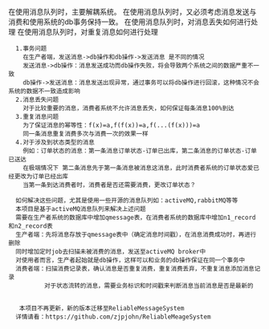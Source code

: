 


    
   在使用消息队列时，主要解耦系统。
      在使用消息队列时，又必须考虑消息发送与消费和使用系统的db事务保持一致。
      在使用消息队列时，对消息丢失如何进行处理
      在使用消息队列时，对重复消息如何进行处理

      1.事务问题
        在生产者端，发送消息->db操作和db操作->发送消息 是不同的情况
        发送消息->db操作：消息发送成功而db操作失败，将会导致两个系统之间的数据严重不一致
        db操作->发送消息：消息发送出现异常，通过事务可以将db操作进行回滚，这种情况不会系统的数据不一致造成影响
      2.消息丢失问题
        对于比较重要的消息，消费者系统不允许消息丢失，如何保证每条消息100%到达
      3.重复消息问题
        为了保证消息的幂等性：f(x)=a,f(f(x))=a,f(...(f(x)))=a
        同一条消息重复消费多次与消费一次的效果一样
      4.对于涉及到状态类型的消息
        例如：订单状态的消息：第一条消息订单状态-订单已出库，第二条消息的订单状态-订单已送达
        在极端情况下 第二条消息先于第一条消息被消息这消息，此时消费者系统的订单状态爱已经更改为订单已经出库
        当第一条到达消费者时，消费者是否还需要消费，更改订单状态？

      如何解决这些问题，尤其是使用一些开源的消息队列如：activeMQ,rabbitMQ等等
      本项目是基于activeMQ消息队列来解决上述问题
      需要在生产者系统的数据库中增加qmessage表，在消费者系统的数据库中增加n1_record和n2_record表
      生产者端：先将消息存放于qmessage表中（确定消息时间戳），在消息消费成功时，再进行删除
      同时增加定时job去扫描未被消费的消息，发送至activeMQ broker中
      对使用者而言，生产者起始就是db操作，这样可以和业务的db操作保证在同一个事务中
      消费者端：扫描消费记录表，确认消息是否重复消费，重复消费丢弃，不重复消息添加消息记录
              对于状态流转的消息，需要业务标识和时间戳来判断消息当前消息是否是最新的


       本项目不再更新，新的版本迁移至ReliableMessageSystem
      详情请看：https://github.com/zjpjohn/ReliableMeageSystem
